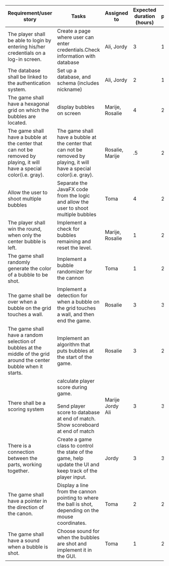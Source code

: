 | **Requirement/user story**                                   | **Tasks**                                                    | **Assigned to**       | **Expected duration (hours)** | **priority** |
| ------------------------------------------------------------ | ------------------------------------------------------------ | --------------------- | ----------------------------- | ------------ |
| The player shall be able to login by entering his/her credentials on a log-in screen. | Create a page where user can enter credentials.Check information with database | Ali, Jordy            | 3                             | 1            |
| The database shall be linked to the authentication system.   | Set up a database, and schema (includes nickname)            | Ali, Jordy            | 2                             | 1            |
| The game shall have a hexagonal grid on which the bubbles are located. | display bubbles on screen                                    | Marije, Rosalie       | 4                             | 2            |
| The game shall have a bubble at the center that can not be removed by playing, it will have a special color(i.e. gray). | The game shall have a bubble at the center that can not be removed by playing, it will have a special color(i.e. gray). | Rosalie, Marije       | .5                            | 2            |
| Allow the user to shoot multiple bubbles                     | Separate the JavaFX code from the logic and allow the user to shoot multiple bubbles | Toma                  | 4                             | 2            |
| The player shall win the round, when only the center bubble is left. | Implement a check for bubbles remaining and reset the level. | Marije, Rosalie       | 1                             | 2            |
| The game shall randomly generate the color of a bubble to be shot. | Implement a bubble randomizer for the cannon                 | Toma                  | 1                             | 2            |
| The game shall be over when a bubble on the grid touches a wall. | Implement a detection for when a bubble on the grid touches a wall, and then end the game. | Rosalie               | 3                             | 3            |
| The game shall have a random selection of bubbles at the middle of the grid around the center bubble when it starts. | Implement an algorithm that puts bubbles at the start of the game. | Rosalie               | 3                             | 2            |
| There shall be a scoring system                              | calculate player score during game.<br /><br />Send player score to database at end of match.<br />Show scoreboard at end of match | Marije Jordy<br />Ali | 3                             | 3            |
| There is a connection between the parts, working together.   | Create a game class to control the state of the game, help update the UI and keep track of the player input. | Jordy                 | 3                             | 3            |
| The game shall have a pointer in the direction of the canon. | Display a line from the cannon pointing to where the ball is shot, depending on the mouse coordinates. | Toma                  | 2                             | 2            |
| The game shall have a sound when a bubble is shot.           | Choose sound for when the bubbles are shot and implement it in the GUI. | Toma                  | 1                             | 2            |